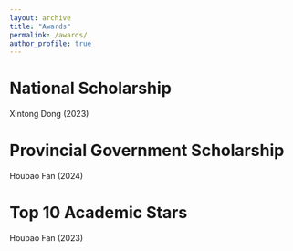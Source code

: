 ```yaml
---
layout: archive
title: "Awards"
permalink: /awards/
author_profile: true
---
```


National Scholarship
====
Xintong Dong (2023)  

Provincial Government Scholarship
====
Houbao Fan (2024)

Top 10 Academic Stars
====
Houbao Fan (2023)
